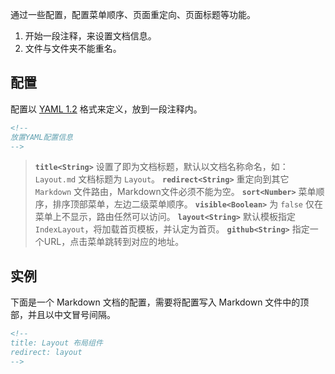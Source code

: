 <!--
title: Markdown 配置
sort: 2
-->

通过一些配置，配置菜单顺序、页面重定向、页面标题等功能。

1. 开始一段注释，来设置文档信息。
2. 文件与文件夹不能重名。

## 配置

配置以 [YAML 1.2](http://www.yaml.org/) 格式来定义，放到一段注释内。

```markdown
<!--
放置YAML配置信息
-->
```

> **`title<String>`** 设置了即为文档标题，默认以文档名称命名，如：`Layout.md` 文档标题为 `Layout`。
> **`redirect<String>`** 重定向到其它 `Markdown` 文件路由，Markdown文件必须不能为空。
> **`sort<Number>`** 菜单顺序，排序顶部菜单，左边二级菜单顺序。
> **`visible<Boolean>`** 为 `false` 仅在菜单上不显示，路由任然可以访问。
> **`layout<String>`** 默认模板指定 `IndexLayout`，将加载首页模板，并认定为首页。
> **`github<String>`** 指定一个URL，点击菜单跳转到对应的地址。

## 实例

下面是一个 Markdown 文档的配置，需要将配置写入 Markdown 文件中的顶部，并且以中文冒号间隔。

```markdown
<!--
title: Layout 布局组件
redirect: layout
-->
```
